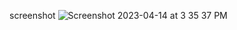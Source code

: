 screenshot
![Screenshot 2023-04-14 at 3 35 37 PM](https://user-images.githubusercontent.com/67513942/232150084-6e13c397-f0f6-4c64-ae8d-8c0a67593185.png)
